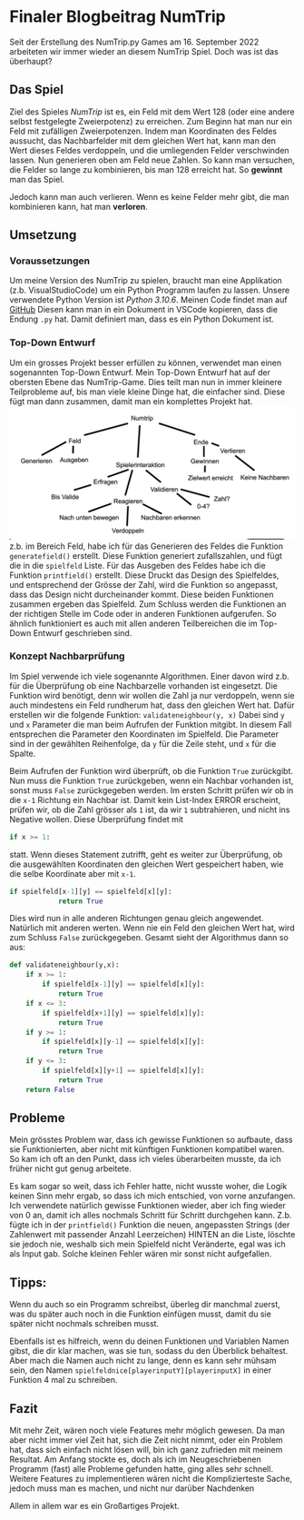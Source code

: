 # Finaler Blogbeitrag NumTrip
Seit der Erstellung des NumTrip.py Games am 16. September 2022 arbeiteten wir immer wieder an diesem NumTrip Spiel. Doch was ist das überhaupt?
## Das Spiel
Ziel des Spieles *NumTrip* ist es, ein Feld mit dem Wert 128 (oder eine andere selbst festgelegte Zweierpotenz) zu erreichen. Zum Beginn hat man nur ein Feld mit zufälligen Zweierpotenzen. Indem man Koordinaten des Feldes aussucht, das Nachbarfelder mit dem gleichen Wert hat, kann man den Wert dieses Feldes verdoppeln, und die umliegenden Felder verschwinden lassen. Nun generieren oben am Feld neue Zahlen. So kann man versuchen, die Felder so lange zu kombinieren, bis man 128 erreicht hat. So **gewinnt** man das Spiel.

Jedoch kann man auch verlieren. Wenn es keine Felder mehr gibt, die man kombinieren kann, hat man **verloren**.

## Umsetzung
### Voraussetzungen
Um meine Version des NumTrip zu spielen, braucht man eine Applikation (z.b. VisualStudioCode) um ein Python Programm laufen zu lassen. Unsere verwendete Python Version ist *Python 3.10.6*. Meinen Code findet man auf [GitHub](https://github.com/No0ne155/ef_info/blob/main/NumTrip/NumTrip_FINAL.py) Diesen kann man in ein Dokument in VSCode kopieren, dass die Endung `.py` hat. Damit definiert man, dass es ein Python Dokument ist. 
### Top-Down Entwurf
Um ein grosses Projekt besser erfüllen zu können, verwendet man einen sogenannten Top-Down Entwurf. Mein Top-Down Entwurf hat auf der obersten Ebene das NumTrip-Game. Dies teilt man nun in immer kleinere Teilprobleme auf, bis man viele kleine Dinge hat, die einfacher sind. Diese fügt man dann zusammen, damit man ein komplettes Projekt hat.
![](./images/topdown.png)
z.b. im Bereich Feld, habe ich für das Generieren des Feldes die Funktion `generatefield()` erstellt. Diese Funktion generiert zufallszahlen, und fügt die in die `spielfeld` Liste. Für das Ausgeben des Feldes habe ich die Funktion `printfield()` erstellt. Diese Druckt das Design des Spielfeldes, und entsprechend der Grösse der Zahl, wird die Funktion so angepasst, dass das Design nicht durcheinander kommt. Diese beiden Funktionen zusammen ergeben das Spielfeld. Zum Schluss werden die Funktionen an der richtigen Stelle im Code oder in anderen Funktionen aufgerufen. So ähnlich funktioniert es auch mit allen anderen Teilbereichen die im Top-Down Entwurf geschrieben sind.
### Konzept Nachbarprüfung
Im Spiel verwende ich viele sogenannte Algorithmen. Einer davon wird z.b. für die Überprüfung ob eine Nachbarzelle vorhanden ist eingesetzt. Die Funktion wird benötigt, denn wir wollen die Zahl ja nur verdoppeln, wenn sie auch mindestens ein Feld rundherum hat, dass den gleichen Wert hat. Dafür erstellen wir die folgende Funktion: `validateneighbour(y, x)` Dabei sind `y` und `x` Parameter die man beim Aufrufen der Funktion mitgibt. In diesem Fall entsprechen die Parameter den Koordinaten im Spielfeld. Die Parameter sind in der gewählten Reihenfolge, da `y` für die Zeile steht, und `x` für die Spalte.

Beim Aufrufen der Funktion wird überprüft, ob die Funktion `True` zurückgibt. Nun muss die Funktion `True` zurückgeben, wenn ein Nachbar vorhanden ist, sonst muss `False` zurückgegeben werden. Im ersten Schritt prüfen wir ob in die `x-1` Richtung ein Nachbar ist. Damit kein List-Index ERROR erscheint, prüfen wir, ob die Zahl grösser als `1` ist, da wir `1` subtrahieren, und nicht ins Negative wollen. Diese Überprüfung findet mit 
``` py 
if x >= 1:
```
statt. Wenn dieses Statement zutrifft, geht es weiter zur Überprüfung, ob die ausgewählten Koordinaten den gleichen Wert gespeichert haben, wie die selbe Koordinate aber mit `x-1`. 
```py
if spielfeld[x-1][y] == spielfeld[x][y]:
            return True   
```
Dies wird nun in alle anderen Richtungen genau gleich angewendet. Natürlich mit anderen werten.
Wenn nie ein Feld den gleichen Wert hat, wird zum Schluss `False` zurückgegeben. Gesamt sieht der Algorithmus dann so aus:
```py
def validateneighbour(y,x):
    if x >= 1: 
        if spielfeld[x-1][y] == spielfeld[x][y]: 
            return True                          
    if x <= 3:
        if spielfeld[x+1][y] == spielfeld[x][y]:
            return True
    if y >= 1:
        if spielfeld[x][y-1] == spielfeld[x][y]:
            return True
    if y <= 3:
        if spielfeld[x][y+1] == spielfeld[x][y]:
            return True
    return False
```
## Probleme
Mein grösstes Problem war, dass ich gewisse Funktionen so aufbaute, dass sie Funktionierten, aber nicht mit künftigen Funktionen kompatibel waren. So kam ich oft an den Punkt, dass ich vieles überarbeiten musste, da ich früher nicht gut genug arbeitete.

Es kam sogar so weit, dass ich Fehler hatte, nicht wusste woher, die Logik keinen Sinn mehr ergab, so dass ich mich entschied, von vorne anzufangen. Ich verwendete natürlich gewisse Funktionen wieder, aber ich fing wieder von 0 an, damit ich alles nochmals Schritt für Schritt durchgehen kann. Z.b. fügte ich in der `printfield()` Funktion die neuen, angepassten Strings (der Zahlenwert mit passender Anzahl Leerzeichen) HINTEN an die Liste, löschte sie jedoch nie, weshalb sich mein Spielfeld nicht Veränderte, egal was ich als Input gab. Solche kleinen Fehler wären mir sonst nicht aufgefallen.

## Tipps:
Wenn du auch so ein Programm schreibst, überleg dir manchmal zuerst, was du später auch noch in die Funktion einfügen musst, damit du sie später nicht nochmals schreiben musst. 

Ebenfalls ist es hilfreich, wenn du deinen Funktionen und Variablen Namen gibst, die dir klar machen, was sie tun, sodass du den Überblick behaltest. Aber mach die Namen auch nicht zu lange, denn es kann sehr mühsam sein, den Namen `spielfeldnice[playerinputY][playerinputX]` in einer Funktion 4 mal zu schreiben.

## Fazit
Mit mehr Zeit, wären noch viele Features mehr möglich gewesen. Da man aber nicht immer viel Zeit hat, sich die Zeit nicht nimmt, oder ein Problem hat, dass sich einfach nicht lösen will, bin ich ganz zufrieden mit meinem Resultat. Am Anfang stockte es, doch als ich im Neugeschriebenen Programm (fast) alle Probleme gefunden hatte, ging alles sehr schnell. Weitere Features zu implementieren wären nicht die Komplizierteste Sache, jedoch muss man es machen, und nicht nur darüber Nachdenken

Allem in allem war es ein Großartiges Projekt.
